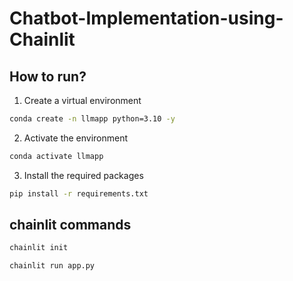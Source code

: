 # Chatbot-Implementation-using-Chainlit


## How to run?

1. Create a virtual environment

```bash
conda create -n llmapp python=3.10 -y

```

2. Activate the environment

```bash
conda activate llmapp

```


3. Install the required packages

```bash
pip install -r requirements.txt
```


## chainlit commands

```bash
chainlit init
```


```bash
chainlit run app.py
```

